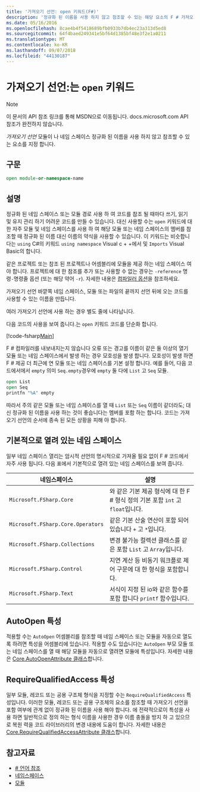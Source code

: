 ```yaml
---
title: '가져오기 선언: open 키워드(F#)'
description: '정규화 된 이름을 사용 하지 않고 참조할 수 있는 해당 요소의 F # 가져오기 선언 및 모듈 또는 네임 스페이스를 지정 하는 방법에 대해 알아봅니다.'
ms.date: 05/16/2016
ms.openlocfilehash: 8cae4b4f5418689bfb0933b7db4ec23a313d5ed8
ms.sourcegitcommit: 64f4baed249341e5bf64d1385bf48e3f2e1a0211
ms.translationtype: MT
ms.contentlocale: ko-KR
ms.lasthandoff: 09/07/2018
ms.locfileid: "44130187"
---
```

# <a name="import-declarations-the-open-keyword"></a>가져오기 선언:는 `open` 키워드

> [!NOTE]
이 문서의 API 참조 링크를 통해 MSDN으로 이동됩니다.  docs.microsoft.com API 참조가 완전하지 않습니다.

*가져오기 선언* 모듈이 나 네임 스페이스 정규화 된 이름을 사용 하지 않고 참조할 수 있는 요소를 지정 합니다.

## <a name="syntax"></a>구문

```fsharp
open module-or-namespace-name
```

## <a name="remarks"></a>설명

정규화 된 네임 스페이스 또는 모듈 경로 사용 하 여 코드를 참조 될 때마다 쓰기, 읽기 및 유지 관리 하기 어려운 코드를 만들 수 있습니다. 대신 사용할 수는 `open` 키워드에 대 한 자주 모듈 및 네임 스페이스를 사용 하 여 해당 모듈 또는 네임 스페이스의 멤버를 참조할 때 정규화 된 이름 대신 이름의 약식을 사용할 수 있습니다. 이 키워드는 비슷합니다는 `using` C#의 키워드 `using namespace` Visual c + +에서 및 `Imports` Visual Basic의 합니다.

같은 프로젝트 또는 참조 된 프로젝트나 어셈블리에 모듈을 제공 하는 네임 스페이스 여야 합니다. 프로젝트에 대 한 참조를 추가 또는 사용할 수 없는 경우는 `-reference` 명령`-`명령줄 옵션 (또는 해당 약어 `-r`). 자세한 내용은 [컴파일러 옵션](compiler-options.md)을 참조하세요.

가져오기 선언 바깥쪽 네임 스페이스, 모듈 또는 파일의 끝까지 선언 뒤에 오는 코드를 사용할 수 있는 이름을 만듭니다.

여러 가져오기 선언에 사용 하는 경우 별도 줄에 나타납니다.

다음 코드의 사용을 보여 줍니다.는 `open` 키워드 코드를 단순화 합니다.

[!code-fsharp[Main](../../../samples/snippets/fsharp/lang-ref-2/snippet6801.fs)]

F # 컴파일러를 내보내지는지 않습니다 오류 또는 경고를 이름이 같은 둘 이상의 열기 모듈 또는 네임 스페이스에서 발생 하는 경우 모호성을 발생 합니다. 모호성이 발생 하면 F # 제공 더 최근에 연 모듈 또는 네임 스페이스를 기본 설정 합니다. 예를 들어, 다음 코드에서에서 `empty` 의미 `Seq.empty`경우에 `empty` 둘 다에 `List` 고 `Seq` 모듈.

```fsharp
open List
open Seq
printfn "%A" empty
```

따라서 주의 같은 모듈 또는 네임 스페이스를 열 때 `List` 또는 `Seq` 이름이 같더라도; 대신 정규화 된 이름을 사용 하는 것이 좋습니다는 멤버를 포함 하는 합니다. 코드는 가져오기 선언의 순서에 종속 된 모든 상황을 피해 야 합니다.

## <a name="namespaces-that-are-open-by-default"></a>기본적으로 열려 있는 네임 스페이스

일부 네임 스페이스 열리는 암시적 선언의 명시적으로 가져올 필요 없이 F # 코드에서 자주 사용 됩니다. 다음 표에서 기본적으로 열려 있는 네임 스페이스를 보여 줍니다.

|네임스페이스|설명|
|---------|-----------|
|`Microsoft.FSharp.Core`|와 같은 기본 제공 형식에 대 한 F # 형식 정의 기본 포함 `int` 고 `float`입니다.|
|`Microsoft.FSharp.Core.Operators`|같은 기본 산술 연산이 포함 되어 있습니다 `+` 고 `*`입니다.|
|`Microsoft.FSharp.Collections`|변경 불가능 컬렉션 클래스를 같은 포함 `List` 고 `Array`입니다.|
|`Microsoft.FSharp.Control`|지연 계산 등 비동기 워크플로 제어 구문에 대 한 형식을 포함합니다.|
|`Microsoft.FSharp.Text`|서식이 지정 된 io와 같은 함수를 포함 합니다 `printf` 함수입니다.|

## <a name="autoopen-attribute"></a>AutoOpen 특성

적용할 수는 `AutoOpen` 어셈블리를 참조할 때 네임 스페이스 또는 모듈을 자동으로 열도록 하려면 특성을 어셈블리에 있습니다. 적용할 수도 있습니다는 `AutoOpen` 부모 모듈 또는 네임 스페이스를 열 때 해당 모듈을 자동으로 열려면 모듈에 특성입니다. 자세한 내용은 [Core.AutoOpenAttribute 클래스](https://msdn.microsoft.com/visualfsharpdocs/conceptual/core.autoopenattribute-class-%5bfsharp%5d)합니다.

## <a name="requirequalifiedaccess-attribute"></a>RequireQualifiedAccess 특성

일부 모듈, 레코드 또는 공용 구조체 형식을 지정할 수는 `RequireQualifiedAccess` 특성입니다. 이러한 모듈, 레코드 또는 공용 구조체의 요소를 참조할 때 가져오기 선언을 포함 여부에 관계 없이 정규화 된 이름을 사용 해야 합니다. 에 전략적으로이 특성을 사용 하면 일반적으로 정의 하는 형식 이름을 사용한 경우 이름 충돌을 방지 하 고 있으므로 복원 력을 코드 라이브러리의 변경 내용에 도움이 합니다. 자세한 내용은 [Core.RequireQualifiedAccessAttribute 클래스](https://msdn.microsoft.com/visualfsharpdocs/conceptual/core.requirequalifiedaccessattribute-class-%5Bfsharp%5D)합니다.

## <a name="see-also"></a>참고자료

- [# 언어 참조](index.md)
- [네임스페이스](namespaces.md)
- [모듈](modules.md)
